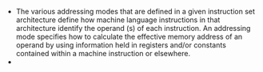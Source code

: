 - The various addressing modes that are defined in a given instruction set architecture define how machine language instructions in that architecture identify the operand (s) of each instruction. An addressing mode specifies how to calculate the effective memory address of an operand by using information held in registers and/or constants contained within a machine instruction or elsewhere.
- 